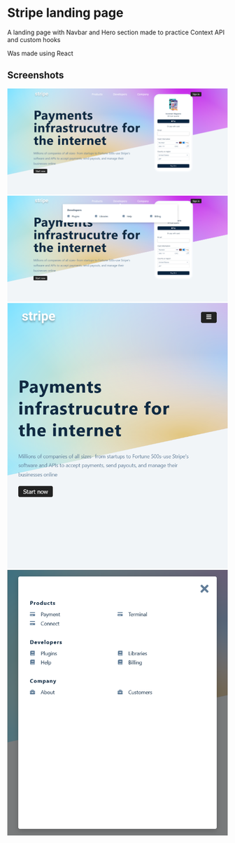 # Stripe landing page

A landing page with Navbar and Hero section made to practice Context API and custom hooks

Was made using React

## Screenshots

![](./DesktopView.png)
![](./HoverStates.png)
![](./MobileView.png)
![](./MobileMenu.png)
